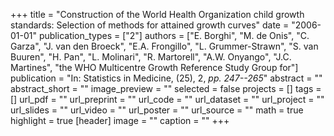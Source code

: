 +++
title = "Construction of the World Health Organization child growth standards: Selection of methods for attained growth curves"
date = "2006-01-01"
publication_types = ["2"]
authors = ["E. Borghi", "M. de Onis", "C. Garza", "J. van den Broeck", "E.A. Frongillo", "L. Grummer-Strawn", "S. van Buuren", "H. Pan", "L. Molinari", "R. Martorell", "A.W. Onyango", "J.C. Martines", "the WHO Multicentre Growth Reference Study Group for"]
publication = "In: Statistics in Medicine, (25), 2, _pp. 247--265_"
abstract = ""
abstract_short = ""
image_preview = ""
selected = false
projects = []
tags = []
url_pdf = ""
url_preprint = ""
url_code = ""
url_dataset = ""
url_project = ""
url_slides = ""
url_video = ""
url_poster = ""
url_source = ""
math = true
highlight = true
[header]
image = ""
caption = ""
+++
